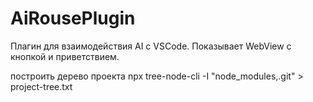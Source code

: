 # AiRousePlugin

Плагин для взаимодействия AI с VSCode. Показывает WebView с кнопкой и приветствием.

построить дерево проекта
npx tree-node-cli -I "node_modules,.git" > project-tree.txt


